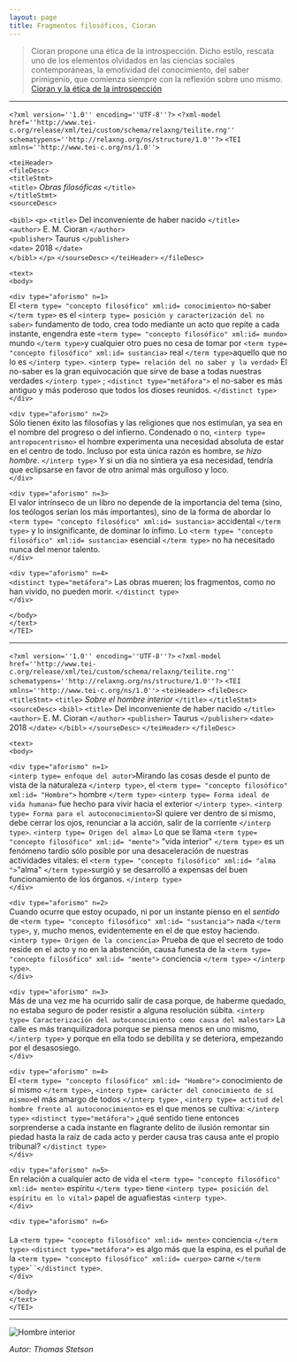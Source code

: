 ```yaml
---
layout: page
title: Fragmentos filosóficos, Cioran
---
```

>Cioran propone una ética de la introspección. Dicho estilo, rescata uno de los elementos olvidados en las ciencias sociales contemporáneas, la emotividad del conocimiento, del saber primigenio, que comienza siempre con la reflexión sobre uno mismo.  [Cioran y la ética de la introspección](http://www.scielo.org.mx/scielo.phpscript=sci_arttext&pid=S1870-00632005000200006)

***
`<?xml version=''1.0'' encoding=''UTF-8''?>` 
`<?xml-model href=''http://www.tei-c.org/release/xml/tei/custom/schema/relaxng/teilite.rng'' schematypens=''http://relaxng.org/ns/structure/1.0''?>`
`<TEI xmlns=''http://www.tei-c.org/ns/1.0''>` 

`<teiHeader>`   <br>
`<fileDesc>`    <br>
`<titleStmt>`   <br>
`<title>` *Obras filosóficas* `</title>` <br>
`</titleStmt>`  <br>
`<sourceDesc>`  <br>

`<bibl>` 
`<p>`
`<title>` Del inconveniente de haber nacido `</title>` <br>
`<author>` E. M. Cioran `</author>` <br>
`<publisher>` Taurus `</publisher>` <br>
`<date>` 2018 `</date>` <br>
`</bibl>`
`</p>`
`</sourseDesc>`
`</teiHeader>` 
`</fileDesc>`

`<text>` <br>
`<body>` <br>

`<div type="aforismo" n=1>`<br>
El `<term type= "concepto filosófico" xml:id= conocimiento>` no-saber `</term type>` es el `<interp type= posición y caracterización del no saber>` fundamento de todo, crea todo mediante un acto que repite a cada instante, engendra este `<term type= "concepto filosófico" xml:id= mundo>` mundo `</term type>`y cualquier otro pues no cesa de tomar por `<term type= "concepto filosófico" xml:id= sustancia>` real `</term type>`aquello que no lo es `</interp type>`. `<interp type= relación del no saber y la verdad>` El no-saber es la gran equivocación que sirve de base a todas nuestras verdades `</interp type>` ; `<distinct type="metáfora">` el no-saber es más antiguo y más poderoso que todos los dioses reunidos. `</distinct type>`  <br>
`</div>` <br>

`<div type="aforismo" n=2>`<br>
Sólo tienen éxito las filosofías y las religiones que nos estimulan, ya sea en el nombre del progreso o del infierno. Condenado o no, `<interp type= antropocentrismo>` el hombre experimenta una necesidad absoluta de estar en el centro de todo. Incluso por esta única razón es hombre, *se hizo hombre*. `</interp type>` Y si un día no sintiera ya esa necesidad, tendría que eclipsarse en favor de otro animal más orgulloso y loco. <br>
`</div>` <br>

`<div type="aforismo" n=3>` <br>
El valor intrínseco de un libro no depende de la importancia del tema (sino, los teólogos serían los más importantes), sino de la forma de abordar lo `<term type= "concepto filosófico" xml:id= sustancia>` accidental `</term type>` y lo insignificante, de dominar lo ínfimo. Lo `<term type= "concepto filosófico" xml:id= sustancia>` esencial `</term type>` no ha necesitado nunca del menor talento. <br>
`</div>` <br>

`<div type="aforismo" n=4>` <br>
`<distinct type="metáfora">` Las obras mueren; los fragmentos, como no han vivido, no pueden morir. `</distinct type>` <br>
`</div>` <br>

`</body>` <br>
`</text>` <br>
`</TEI>`  <br>

***

`<?xml version=''1.0'' encoding=''UTF-8''?>` 
`<?xml-model href=''http://www.tei-c.org/release/xml/tei/custom/schema/relaxng/teilite.rng'' schematypens=''http://relaxng.org/ns/structure/1.0''?>`
`<TEI xmlns=''http://www.tei-c.org/ns/1.0''>`
`<teiHeader>` 
`<fileDesc>`
`<titleStmt>`
`<title>` *Sobre el hombre interior* `</title>`
`</titleStmt>`
`<sourceDesc>`
`<bibl>`
`<title>` Del inconveniente de haber nacido `</title>`
`<author>` E. M. Cioran `</author>`
`<publisher>` Taurus `</publisher>`
`<date>` 2018 `</date>`
`</bibl>`
`</sourseDesc>`
`</teiHeader>` 
`</fileDesc>`

`<text>` <br>
`<body>` <br>

`<div type="aforismo" n=1>` <br>
`<interp type= enfoque del autor>`Mirando las cosas desde el punto de vista de la naturaleza `</interp type>`, el `<term type= "concepto filosófico" xml:id= "Hombre">` hombre `</term type>` `<interp type= Forma ideal de vida humana>` fue hecho para vivir hacia el exterior `</interp type>`.  `<interp type= Forma para el autoconocimiento>`Si quiere ver dentro de sí mismo, debe cerrar los ojos, renunciar a la acción, salir de la corriente  `</interp type>`. `<interp type= Origen del alma>` Lo que se llama `<term type= "concepto filosófico" xml:id= "mente">` "vida interior" `</term type>` es un fenómeno tardío sólo posible por una desaceleración de nuestras actividades vitales: el `<term type= "concepto filosófico" xml:id= "alma ">`"alma" `</term type>`surgió y se desarrolló a expensas del buen funcionamiento de los órganos. `</interp type>` <br>
`</div>` <br>

`<div type="aforismo" n=2>` <br>
Cuando ocurre que estoy ocupado, ni por un instante pienso en el *sentido* de `<term type= "concepto filosófico" xml:id= "sustancia">` nada `</term type>`, y, mucho menos, evidentemente en el de que estoy haciendo. `<interp type= Origen de la conciencia>` Prueba de que el secreto de todo reside en el acto y no en la abstención, causa funesta de la `<term type= "concepto filosófico" xml:id= "mente">` conciencia `</term type>` `</interp type>`. <br>
`</div>` <br>
  
`<div type="aforismo" n=3>` <br>
Más de una vez me ha ocurrido salir de casa porque, de haberme quedado, no estaba seguro de poder resistir a alguna resolución súbita. `<interp type= Caracterización del autoconocimiento como causa del malestar>` La calle es más tranquilizadora porque se piensa menos en uno mismo, `</interp type>` y porque en ella todo se debilita y se deteriora, empezando por el desasosiego. <br>
`</div>` <br>

`<div type="aforismo" n=4>` <br>
El `<term type= "concepto filosófico" xml:id= "Hombre">` conocimiento de sí mismo `</term type>`, `<interp type= carácter del conocimiento de sí mismo>`el más amargo de todos `</interp type>` , `<interp type= actitud del hombre frente al autoconocimiento>` es el que menos se cultiva: `</interp type>` `<distinct type="metáfora">` ¿qué sentido tiene entonces sorprenderse a cada instante en flagrante delito de ilusión remontar sin piedad hasta la raíz de cada acto y perder causa tras causa ante el propio tribunal? `</distinct type>` <br>
`</div>` <br>

`<div type="aforismo" n=5>` <br>
En relación a cualquier acto de vida el `<term type= "concepto filosófico" xml:id= mente>` espíritu `</term type>` tiene `<interp type= posición del espíritu en lo vital>` papel de aguafiestas `<interp type>`. <br>
`</div>` <br>
  
`<div type="aforismo" n=6>` <br>  
La `<term type= "concepto filosófico" xml:id= mente>` conciencia `</term type>` `<distinct type="metáfora">` es algo más que la espina, es el puñal de la `<term type= "concepto filosófico" xml:id= cuerpo>` carne `</term type>``</distinct type>`. <br>
`</div>` <br>
  
`</body>` <br>
`</text>` <br>
`</TEI>`  <br>

***
  
   ![Hombre interior](https://user-images.githubusercontent.com/89622261/145500032-4b30f6c2-88bd-4c8b-8cee-daefb4681ef3.jpg)
   
  *Autor: Thomas Stetson* 

  

